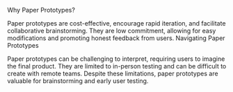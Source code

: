 Why Paper Prototypes?

Paper prototypes are cost-effective, encourage rapid iteration, and facilitate collaborative brainstorming.
They are low commitment, allowing for easy modifications and promoting honest feedback from users.
Navigating Paper Prototypes

Paper prototypes can be challenging to interpret, requiring users to imagine the final product.
They are limited to in-person testing and can be difficult to create with remote teams.
Despite these limitations, paper prototypes are valuable for brainstorming and early user testing.